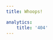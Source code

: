```yaml
---
title: Whoops!

analytics:
    title: '404'
---
```

<script setup>
    import Page from './404.vue'
</script>
<Page></Page>